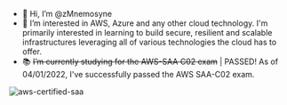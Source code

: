 - 👋 Hi, I’m @zMnemosyne
- 👀 I’m interested in AWS, Azure and any other cloud technology. I'm primarily interested in learning to build secure, resilient and scalable infrastructures leveraging all of various technologies the cloud has to offer.
- 📚 ~~I’m currently studying for the AWS-SAA C02 exam~~ | PASSED! As of 04/01/2022, I've successfully passed the AWS SAA-C02 exam.


![aws-certified-saa](https://user-images.githubusercontent.com/97760603/161387950-9b7f4c7a-ba9e-4c8a-928a-caff1497e8b4.png)
